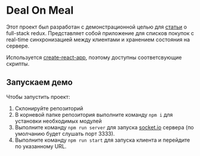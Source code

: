 # Deal On Meal
Этот проект был разработан с демонстрационной целью для [статьи](https://habrahabr.ru/post/338142/) о full-stack redux. Представляет собой приложение для списков покупок с real-time синхронизацией между клиентами и хранением состояния на сервере.

Используется [create-react-app](https://github.com/facebookincubator/create-react-app), поэтому доступны соответсвующие скрипты.

## Запускаем демо
Чтобы запустить проект:
1. Склонируйте репозиторий
2. В корневой папке репозитория выполните команду `npm i` для установки необходимых модулей
3. Выполните команду `npm run server` для запуска [socket.io](https://socket.io/) сервера (по умолчанию будет слушать порт 3333).
4. Выполните команду `npm run start` для запуска клиента и перейдите по указанному URL.

